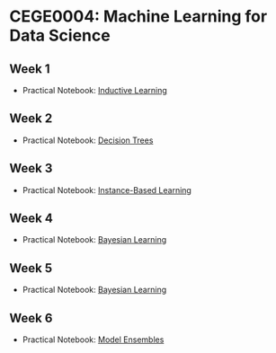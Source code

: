 # CEGE0004: Machine Learning for Data Science

## Week 1

- Practical Notebook: [Inductive Learning](https://github.com/aldolipani/CEGE0004/blob/master/1%20-%20Week/inductive_learning.ipynb)

## Week 2

- Practical Notebook: [Decision Trees](https://github.com/aldolipani/CEGE0004/blob/master/2%20-%20Week/decision_trees.ipynb)

## Week 3

- Practical Notebook: [Instance-Based Learning](https://github.com/aldolipani/CEGE0004/blob/master/3%20-%20Week/instance-based_learning.ipynb)

## Week 4

- Practical Notebook: [Bayesian Learning](https://github.com/aldolipani/CEGE0004/blob/master/4%20-%20Week/bayesian_learning.ipynb)

## Week 5

- Practical Notebook: [Bayesian Learning](https://github.com/aldolipani/CEGE0004/blob/master/5%20-%20Week/neural_networks.ipynb)

## Week 6

- Practical Notebook: [Model Ensembles](https://github.com/aldolipani/CEGE0004/blob/master/5%20-%20Week/model_ensembles.ipynb)